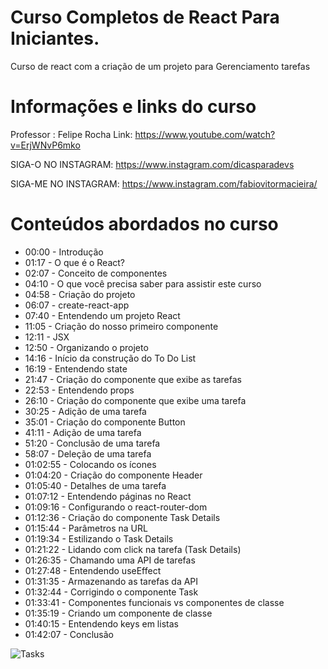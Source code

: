 # Curso Completos de React Para Iniciantes.
 Curso de react com a criação de um projeto para Gerenciamento tarefas


 # Informações e links do curso
 Professor : Felipe Rocha
Link: https://www.youtube.com/watch?v=ErjWNvP6mko

SIGA-O NO INSTAGRAM:
https://www.instagram.com/dicasparadevs

SIGA-ME NO INSTAGRAM:
https://www.instagram.com/fabiovitormacieira/

# Conteúdos abordados no curso

- 00:00 - Introdução
- 01:17 - O que é o React?
- 02:07 - Conceito de componentes
- 04:10 - O que você precisa saber para assistir este curso
- 04:58 - Criação do projeto
- 06:07 - create-react-app
- 07:40 - Entendendo um projeto React
- 11:05 - Criação do nosso primeiro componente
- 12:11 - JSX
- 12:50 - Organizando o projeto
- 14:16 - Início da construção do To Do List
- 16:19 - Entendendo state
- 21:47 - Criação do componente que exibe as tarefas
- 22:53 - Entendendo props
- 26:10 - Criação do componente que exibe uma tarefa
- 30:25 - Adição de uma tarefa
- 35:01 - Criação do componente Button 
- 41:11 - Adição de uma tarefa
- 51:20 - Conclusão de uma tarefa
- 58:07 - Deleção de uma tarefa
- 01:02:55 - Colocando os ícones
- 01:04:20 - Criação do componente Header
- 01:05:40 - Detalhes de uma tarefa
- 01:07:12 - Entendendo páginas no React
- 01:09:16 - Configurando o react-router-dom
- 01:12:36 - Criação do componente Task Details
- 01:15:44 - Parâmetros na URL
- 01:19:34 - Estilizando o Task Details
- 01:21:22 - Lidando com click na tarefa (Task Details)
- 01:26:35 - Chamando uma API de tarefas
- 01:27:48 - Entendendo useEffect
- 01:31:35 - Armazenando as tarefas da API
- 01:32:44 - Corrigindo o componente Task
- 01:33:41 - Componentes funcionais vs componentes de classe
- 01:35:19 - Criando um componente de classe
- 01:40:15 - Entendendo keys em listas
- 01:42:07 - Conclusão


![Tasks](https://user-images.githubusercontent.com/20805453/147504440-5d06f2e6-0eaf-4b08-8555-460100b6680e.PNG)

